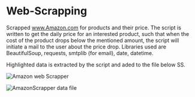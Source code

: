 # Web-Scrapping

Scrapped www.Amazon.com for products and their price. The script is written to get the daily price for an interested product, such that when the cost of the product drops below the mentioned amount, the script will initiate a mail to the user about the price drop.
Libraries used are BeautifulSoup, requests, smtplib (for email), date, datetime.

Highlighted data is extracted by the script and aded to the file below SS.

![Amazon web Scrapper](https://user-images.githubusercontent.com/56105570/211669027-ac2621d2-813f-4971-a906-b0052900d462.PNG)

![AmazonScrapper data file](https://user-images.githubusercontent.com/56105570/211669737-c2b48723-34f8-4220-842e-728a0ad8297a.PNG)
